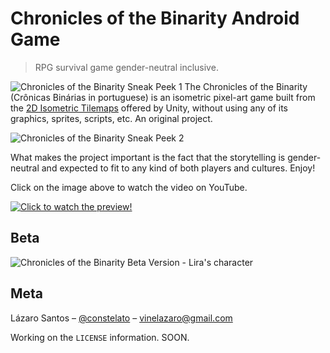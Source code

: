 # Chronicles of the Binarity Android Game
> RPG survival game gender-neutral inclusive.   

![Chronicles of the Binarity Sneak Peek 1](https://i.imgur.com/R6kHQQE.gif)
The Chronicles of the Binarity (Crônicas Binárias in portuguese) is an isometric pixel-art game built from the [2D Isometric Tilemaps](https://github.com/UnityTechnologies/2D_IsoTilemaps) offered by Unity, without using any of its graphics, sprites, scripts, etc. An original project.

![Chronicles of the Binarity Sneak Peek 2](https://i.imgur.com/TOdrBKP.gif)

What makes the project important is the fact that the storytelling is gender-neutral and expected to fit to any kind of both players and cultures. Enjoy!

Click on the image above to watch the video on YouTube.

[![Click to watch the preview!](https://i.imgur.com/U9JG3d9.png)](https://youtu.be/9jwBwIL60ZA "The Chronicles of the Binarity (preview)")

## Beta

![Chronicles of the Binarity Beta Version - Lira's character](https://i.imgur.com/1gjwfln.gif)

## Meta

Lázaro Santos – [@constelato](https://twitter.com/constelato) – vinelazaro@gmail.com

Working on the ``LICENSE`` information. SOON.

<!-- Markdown link & img dfn's -->
[npm-image]: https://img.shields.io/npm/v/datadog-metrics.svg?style=flat-square
[npm-url]: https://npmjs.org/package/datadog-metrics
[npm-downloads]: https://img.shields.io/npm/dm/datadog-metrics.svg?style=flat-square
[travis-image]: https://img.shields.io/travis/dbader/node-datadog-metrics/master.svg?style=flat-square
[travis-url]: https://travis-ci.org/dbader/node-datadog-metrics
[wiki]: https://github.com/yourname/yourproject/wiki
